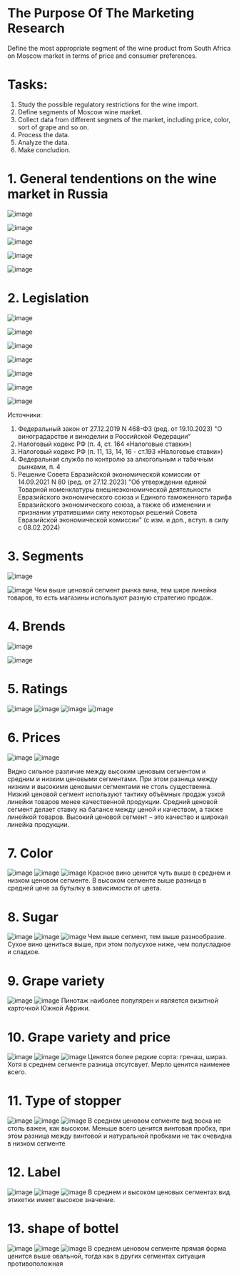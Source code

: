 # The Purpose Of The Marketing Research
Define the most appropriate segment of the wine product from South Africa on Moscow market  in terms of price and consumer preferences.

# Tasks:
1. Study the possible regulatory restrictions for the wine import.
2. Define segments of Moscow wine market.
3. Collect data from different segmets of the market, including price, color, sort of grape and so on.
4. Process the data.
5. Analyze the data.
6. Make concludion.

# 1. General tendentions on the wine market in Russia

![image](https://github.com/SergeyHSE/MarketingResearch.github.io/assets/139458161/72c270f3-8809-42bf-ae47-3b5caafd61ad)

![image](https://github.com/SergeyHSE/MarketingResearch.github.io/assets/139458161/5b47c51f-53d1-4dc9-a667-9022ac3deaf7)

![image](https://github.com/SergeyHSE/MarketingResearch.github.io/assets/139458161/9d356359-22fe-4dfe-832a-cb8ea6ad17e5)

![image](https://github.com/SergeyHSE/MarketingResearch.github.io/assets/139458161/39773876-d265-4180-a1e3-3a9dccfa211b)

![image](https://github.com/SergeyHSE/MarketingResearch.github.io/assets/139458161/b7c0165f-341f-4940-b86f-aad76d4bd253)

# 2. Legislation

![image](https://github.com/SergeyHSE/MarketingResearch.github.io/assets/139458161/2b0ef8a3-683c-4208-a4f4-a4ca538f9591)

![image](https://github.com/SergeyHSE/MarketingResearch.github.io/assets/139458161/10516eb9-5b16-4d09-bca0-6a239accb572)

![image](https://github.com/SergeyHSE/MarketingResearch.github.io/assets/139458161/91ea948c-38b2-4a26-955b-f534801e51a9)

![image](https://github.com/SergeyHSE/MarketingResearch.github.io/assets/139458161/0ff9c57e-0870-4f45-9e7e-e06bd2ae09dd)

![image](https://github.com/SergeyHSE/MarketingResearch.github.io/assets/139458161/664b541e-28d6-4404-a3c0-1ac9203b9ba1)

![image](https://github.com/SergeyHSE/MarketingResearch.github.io/assets/139458161/4edd0596-4261-41db-a6f2-e521084a95f3)

![image](https://github.com/SergeyHSE/MarketingResearch.github.io/assets/139458161/d6c1e9e2-b607-4be2-a054-49876c3e0c34)

Источники:
1. Федеральный закон от 27.12.2019 N 468-ФЗ (ред. от 19.10.2023) "О виноградарстве и виноделии в Российской Федерации“ 
2. Налоговый кодекс РФ (п. 4, ст. 164 «Налоговые ставки»)
3. Налоговый кодекс РФ (п. 11, 13, 14, 16 - ст.193 «Налоговые ставки»)
4. Федеральная служба по контролю за алкогольным и табачным рынками, п. 4
5. Решение Совета Евразийской экономической комиссии от 14.09.2021 N 80 (ред. от 27.12.2023) "Об утверждении единой Товарной номенклатуры внешнеэкономической деятельности Евразийского экономического союза и Единого таможенного тарифа Евразийского экономического союза, а также об изменении и признании утратившими силу некоторых решений Совета Евразийской экономической комиссии" (с изм. и доп., вступ. в силу с 08.02.2024)

# 3. Segments

![image](https://github.com/SergeyHSE/MarketingResearch.github.io/assets/139458161/9bae380c-1f2a-4c29-b9db-58eaca16ec4c)

![image](https://github.com/SergeyHSE/MarketingResearch.github.io/assets/139458161/e3324032-c483-4b71-9246-0612c9aac368)
Чем выше ценовой сегмент рынка вина, тем шире линейка товаров, то есть магазины используют разную стратегию продаж.

# 4. Brends

![image](https://github.com/SergeyHSE/MarketingResearch.github.io/assets/139458161/4b62edd0-f8b4-427b-899f-74afa56c118f)

![image](https://github.com/SergeyHSE/MarketingResearch.github.io/assets/139458161/58a844de-0b6a-492d-a71b-28317c2d27ad)

# 5. Ratings

![image](https://github.com/SergeyHSE/MarketingResearch.github.io/assets/139458161/b9dcdf4f-e41b-4ccf-8805-5323500c94d7)
![image](https://github.com/SergeyHSE/MarketingResearch.github.io/assets/139458161/d65d20da-d060-4c30-b271-3408e5ffa3e1)
![image](https://github.com/SergeyHSE/MarketingResearch.github.io/assets/139458161/e3e62b3c-5300-461f-a9e1-d260b1eb0c28)
![image](https://github.com/SergeyHSE/MarketingResearch.github.io/assets/139458161/6b256623-d76d-4e24-80a4-f598d08d38e2)

# 6. Prices

![image](https://github.com/SergeyHSE/MarketingResearch.github.io/assets/139458161/6d58a654-02a8-42d7-b802-1ecb8cb6add9)
![image](https://github.com/SergeyHSE/MarketingResearch.github.io/assets/139458161/0987b2b5-bc02-46bf-8a93-6a37d946bc3a)

Видно сильное различие между высоким ценовым сегментом и средним и низким ценовыми сегментами. При этом разница между низким и высокими ценовыми сегментами не столь существенна. Низкий ценовой сегмент используют тактику объёмных продаж узкой линейки товаров менее качественной продукции. Средний ценовой сегмент делает ставку на балансе между ценой и качеством, а также линейкой товаров. Высокий ценовой сегмент – это качество и широкая линейка продукции.

# 7. Color

![image](https://github.com/SergeyHSE/MarketingResearch.github.io/assets/139458161/5f028998-0a46-4c23-b400-0a6d32904a41)
![image](https://github.com/SergeyHSE/MarketingResearch.github.io/assets/139458161/bab61617-55f4-4d33-960a-7a458de53d6f)
![image](https://github.com/SergeyHSE/MarketingResearch.github.io/assets/139458161/c336c239-7181-4457-a785-52f73a2dc53a)
Красное вино ценится чуть выше в среднем и низком ценовом сегменте. В высоком сегменте выше разница в средней цене за бутылку в зависимости от цвета.

# 8. Sugar

![image](https://github.com/SergeyHSE/MarketingResearch.github.io/assets/139458161/71d5de45-b484-4c04-b863-01c65fe79c01)
![image](https://github.com/SergeyHSE/MarketingResearch.github.io/assets/139458161/453bc778-f5b5-4e52-8c8d-2aee21631551)
![image](https://github.com/SergeyHSE/MarketingResearch.github.io/assets/139458161/b016ac57-eb97-4291-aa88-f7cf1cddcba9)
Чем выше сегмент, тем выше разнообразие.
Сухое вино цениться выше, при этом полусухое ниже, чем полусладкое и сладкое.

# 9. Grape variety

![image](https://github.com/SergeyHSE/MarketingResearch.github.io/assets/139458161/ab50963b-b3f1-4621-9abf-d418d2a16d85)
![image](https://github.com/SergeyHSE/MarketingResearch.github.io/assets/139458161/9b7b5197-780b-4f22-a721-20c3f79d61b4)
Пинотаж наиболее популярен и является визитной карточкой Южной Африки. 

# 10. Grape variety and price

![image](https://github.com/SergeyHSE/MarketingResearch.github.io/assets/139458161/c2cdd4dc-d4a5-4a84-b2b2-c8a3ffeb0a78)
![image](https://github.com/SergeyHSE/MarketingResearch.github.io/assets/139458161/4e2e4aeb-0e15-4b85-8f95-6f46bcd8a52a)
![image](https://github.com/SergeyHSE/MarketingResearch.github.io/assets/139458161/f16728f7-f858-47a5-90c7-5f826c7f6b47)
Ценятся более редкие сорта: гренаш, шираз. Хотя в среднем сегменте разница отсутсвует. Мерло ценится наименее всего. 

# 11. Type of stopper

![image](https://github.com/SergeyHSE/MarketingResearch.github.io/assets/139458161/f69c5153-952d-4347-a80e-7daae1466571)
![image](https://github.com/SergeyHSE/MarketingResearch.github.io/assets/139458161/2f4cb387-aa0e-4b8a-92e5-68185676b399)
![image](https://github.com/SergeyHSE/MarketingResearch.github.io/assets/139458161/e88db922-4b18-4c2e-baeb-529f135aa307)
В среднем ценовом сегменте вид воска не столь важен, как высоком. Меньше всего ценится винтовая пробка, при этом разница между винтовой и натуральной пробками не так очевидна в низком сегменте

# 12. Label

![image](https://github.com/SergeyHSE/MarketingResearch.github.io/assets/139458161/defb88a4-bfc7-479a-b388-54a5f6df31a6)
![image](https://github.com/SergeyHSE/MarketingResearch.github.io/assets/139458161/576b6897-d270-4cb0-b332-c94120da3533)
![image](https://github.com/SergeyHSE/MarketingResearch.github.io/assets/139458161/3de8a878-e555-40a9-a7d7-6661399eaca6)
В среднем и высоком ценовых сегментах вид этикетки имеет высокое значение.

# 13. shape of bottel

![image](https://github.com/SergeyHSE/MarketingResearch.github.io/assets/139458161/9308dfca-fc94-49e8-890f-db7ed477cbe0)
![image](https://github.com/SergeyHSE/MarketingResearch.github.io/assets/139458161/c770009f-68b7-4b26-9367-5ce9014c8f36)
![image](https://github.com/SergeyHSE/MarketingResearch.github.io/assets/139458161/07e6c387-e762-4691-bb2d-3eb9766cab34)
В среднем ценовом сегменте прямая форма ценится выше овальной, тогда как в других сегментах ситуация противоположная




